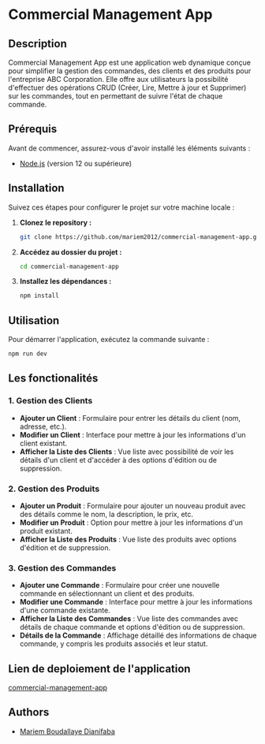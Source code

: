 # Commercial Management App

## Description

Commercial Management App est une application web dynamique conçue pour simplifier la gestion des commandes, des clients et des produits pour l'entreprise ABC Corporation. Elle offre aux utilisateurs la possibilité d'effectuer des opérations CRUD (Créer, Lire, Mettre à jour et Supprimer) sur les commandes, tout en permettant de suivre l'état de chaque commande.

## Prérequis

Avant de commencer, assurez-vous d'avoir installé les éléments suivants :

- [Node.js](https://nodejs.org/) (version 12 ou supérieure)

## Installation

Suivez ces étapes pour configurer le projet sur votre machine locale :

1. **Clonez le repository :**

   ```bash
   git clone https://github.com/mariem2012/commercial-management-app.git
   ```

2. **Accédez au dossier du projet :**

   ```bash
   cd commercial-management-app
   ```

3. **Installez les dépendances :**

   ```bash
   npm install
   ```

## Utilisation

Pour démarrer l'application, exécutez la commande suivante :

```bash
npm run dev
```

## Les fonctionalités

### 1. Gestion des Clients

- **Ajouter un Client** : Formulaire pour entrer les détails du client (nom, adresse, etc.).
- **Modifier un Client** : Interface pour mettre à jour les informations d'un client existant.
- **Afficher la Liste des Clients** : Vue liste avec possibilité de voir les détails d'un client et d'accéder à des options d'édition ou de suppression.

### 2. Gestion des Produits

- **Ajouter un Produit** : Formulaire pour ajouter un nouveau produit avec des détails comme le nom, la description, le prix, etc.
- **Modifier un Produit** : Option pour mettre à jour les informations d'un produit existant.
- **Afficher la Liste des Produits** : Vue liste des produits avec options d'édition et de suppression.

### 3. Gestion des Commandes

- **Ajouter une Commande** : Formulaire pour créer une nouvelle commande en sélectionnant un client et des produits.
- **Modifier une Commande** : Interface pour mettre à jour les informations d'une commande existante.
- **Afficher la Liste des Commandes** : Vue liste des commandes avec détails de chaque commande et options d'édition ou de suppression.
- **Détails de la Commande** : Affichage détaillé des informations de chaque commande, y compris les produits associés et leur statut.

## Lien de deploiement de l'application

[commercial-management-app](commercial-management-app-blue.vercel.app)

## Authors

- [Mariem Boudallaye Dianifaba](https://github.com/mariem2012)
